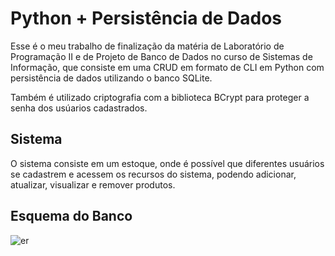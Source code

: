 <h1>Python + Persistência de Dados</h1>
Esse é o meu trabalho de finalização da matéria de Laboratório de Programação II e de Projeto de Banco de Dados no curso de Sistemas de Informação, que consiste em uma CRUD em formato de CLI em Python com persistência de dados utilizando o banco SQLite.

Também é utilizado criptografia com a biblioteca BCrypt para proteger a senha dos usúarios cadastrados.

<h2>Sistema</h2>
O sistema consiste em um estoque, onde é possível que diferentes usuários se cadastrem e acessem os recursos do sistema, podendo adicionar, atualizar, visualizar e remover produtos.

<h2>Esquema do Banco</h2>


![er](https://github.com/dvlns/programacao-II/assets/141285951/c8f2a2b6-7bcd-48c3-90f2-e3c93fb03b19)
